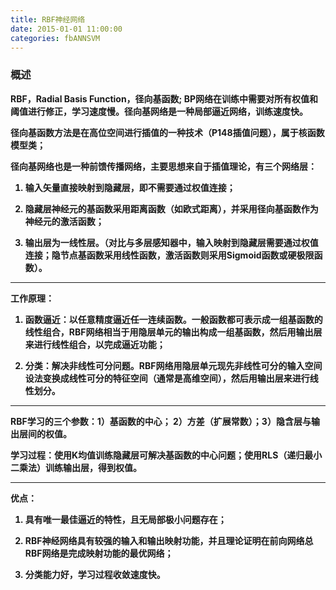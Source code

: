 ```yaml
---
title: RBF神经网络
date: 2015-01-01 11:00:00
categories: fbANNSVM
---
```


<script type="text/javascript" src="http://cdn.mathjax.org/mathjax/latest/MathJax.js?config=default"></script>

<!--<img src="http://latex.codecogs.com/gif.latex? a^{i}"/>
<center><img src="{{ site.baseurl }}/images/pdBase/svm_smo1.png"></center>-->

### 概述

   <strong>RBF，Radial Basis Function，径向基函数; BP网络在训练中需要对所有权值和阈值进行修正，学习速度慢。径向基网络是一种局部逼近网络，训练速度快。 <strong>

   径向基函数方法是在高位空间进行插值的一种技术（P148插值问题），属于核函数模型类； 

   径向基网络也是<strong>一种前馈传播网络，主要思想来自于插值理论</strong>，有三个网络层：

1. 输入矢量直接映射到隐藏层，即不需要通过权值连接；

2. 隐藏层神经元的基函数采用距离函数（如欧式距离），并采用径向基函数作为神经元的激活函数；

3. 输出层为一线性层。（对比与多层感知器中，输入映射到隐藏层需要通过权值连接；隐节点基函数采用线性函数，激活函数则采用Sigmoid函数或硬极限函数）。

---

   工作原理：

1. 函数逼近：以任意精度逼近任一连续函数。一般函数都可表示成一组基函数的线性组合，RBF网络相当于用隐层单元的输出构成一组基函数，然后用输出层来进行线性组合，以完成逼近功能；	

2. 分类：解决非线性可分问题。RBF网络用隐层单元现先非线性可分的输入空间设法变换成线性可分的特征空间（通常是高维空间），然后用输出层来进行线性划分。

---

   RBF学习的三个参数：1）基函数的中心； 2）方差（扩展常数）；3）隐含层与输出层间的权值。

   学习过程：使用K均值训练隐藏层可解决基函数的中心问题；使用RLS（递归最小二乘法）训练输出层，得到权值。

---

   优点：

1. 具有唯一最佳逼近的特性，且无局部极小问题存在；

2. RBF神经网络具有较强的输入和输出映射功能，并且理论证明在前向网络总RBF网络是完成映射功能的最优网络；

3. 分类能力好，学习过程收敛速度快。


